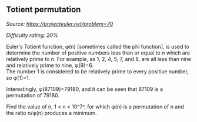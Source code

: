 Totient permutation
-------------------

*Source: https://projecteuler.net/problem=70*


*Difficulty rating: 20%*

Euler's Totient function, φ(n) [sometimes called the phi function], is
used to determine the number of positive numbers less than or equal to n
which are relatively prime to n. For example, as 1, 2, 4, 5, 7, and 8,
are all less than nine and relatively prime to nine, φ(9)=6.\
The number 1 is considered to be relatively prime to every positive
number, so φ(1)=1.

Interestingly, φ(87109)=79180, and it can be seen that 87109 is a
permutation of 79180.

Find the value of n, 1 \< n \< 10^7^, for which φ(n) is a permutation of
n and the ratio n/φ(n) produces a minimum.

